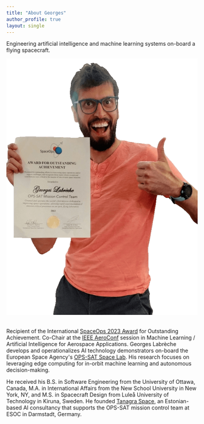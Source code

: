```yaml
---
title: "About Georges"
author_profile: true
layout: single
---
```


Engineering artificial intelligence and machine learning systems on-board a flying spacecraft.

<center>
  <img src="/assets/images/about-georges-labreche.png" alt="" class="centerImage">
</center>
<br>

Recipient of the International [SpaceOps 2023 Award](https://www.esa.int/Enabling_Support/Space_Engineering_Technology/Shaping_the_Future/OPS-SAT_Flying_Laboratory_Wins_2023_International_SpaceOps_Award) for Outstanding Achievement. Co-Chair at the [IEEE AeroConf](https://www.aeroconf.org/) session in Machine Learning / Artificial Intelligence for Aerospace Applications. Georges Labrèche develops and operationalizes AI technology demonstrators on-board the European Space Agency's [OPS-SAT Space Lab](https://opssat1.esoc.esa.int/). His research focuses on leveraging edge computing for in-orbit machine learning and autonomous decision-making.

He received his B.S. in Software Engineering from the University of Ottawa, Canada, M.A. in International Affairs from the New School University in New York, NY, and M.S. in Spacecraft Design from Luleå University of Technology in Kiruna, Sweden. He founded [Tanagra Space](https://tanagraspace.com/), an Estonian-based AI consultancy that supports the OPS-SAT mission control team at ESOC in Darmstadt, Germany.
